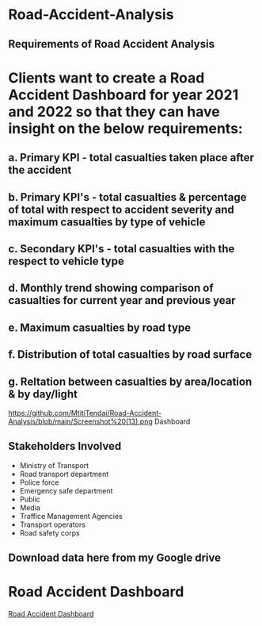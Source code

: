 # Road-Accident-Analysis
## Requirements of Road Accident Analysis

# Clients want  to create a Road Accident Dashboard for year 2021 and 2022 so that they can have insight on the below requirements:
## a. Primary KPI - total casualties taken place after the accident
## b. Primary KPI's - total casualties & percentage of total with respect to accident severity and maximum casualties by type of vehicle
## c. Secondary KPI's - total casualties with the respect to vehicle type
## d. Monthly trend showing comparison of casualties for current year and previous year
## e. Maximum casualties by road type
## f. Distribution of total casualties by road surface
## g. Reltation between casualties by area/location & by day/light

https://github.com/MtitiTendai/Road-Accident-Analysis/blob/main/Screenshot%20(13).png
Dashboard

## Stakeholders Involved
- Ministry of Transport
- Road transport department
- Police force
- Emergency safe department
- Public
- Media
- Traffice Management Agencies
- Transport operators
- Road safety corps

## Download data here from my Google drive 

# Road Accident Dashboard
<a href= https://github.com/MtitiTendai/Road-Accident-Analysis/blob/main/Screenshot%20(13).png>Road Accident Dashboard</a>
